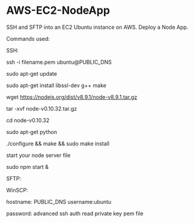 # AWS-EC2-NodeApp
SSH and SFTP into an EC2 Ubuntu instance on AWS. Deploy a Node App.

Commands used:

SSH:

  ssh -i filename.pem ubuntu@PUBLIC_DNS

  sudo apt-get update 

  sudo apt-get install libssl-dev g++ make

  wget https://nodejs.org/dist/v8.9.1/node-v8.9.1.tar.gz

  tar -xvf node-v0.10.32.tar.gz

  cd node-v0.10.32

  sudo apt-get python

  ./configure && make && sudo make install

  start your node server file 
  
  sudo npm start &
  
  
  
  SFTP:
  
  WinSCP:
  
  hostname: PUBLIC_DNS
  username:ubuntu
  
  password: advanced ssh auth read private key pem file 
  
  
  
  
    
  


